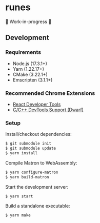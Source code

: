 # runes

🚧 Work-in-progress 🚧

## Development

### Requirements

- Node.js (17.3.1+)
- Yarn (1.22.17+)
- CMake (3.22.1+)
- Emscripten (3.1.1+)

### Recommended Chrome Extensions

- [React Developer Tools](https://chrome.google.com/webstore/detail/react-developer-tools/fmkadmapgofadopljbjfkapdkoienihi)
- [C/C++ DevTools Support \(Dwarf\)](https://chrome.google.com/webstore/detail/cc%20%20-devtools-support-dwa/pdcpmagijalfljmkmjngeonclgbbannb)

### Setup

Install/checkout dependencies:

```bash
$ git submodule init
$ git submodule update
$ yarn install
```

Compile Matron to WebAssembly:

```bash
$ yarn configure-matron
$ yarn build-matron
```

Start the development server:

```bash
$ yarn start
```

Build a standalone executable:

```bash
$ yarn make
```
